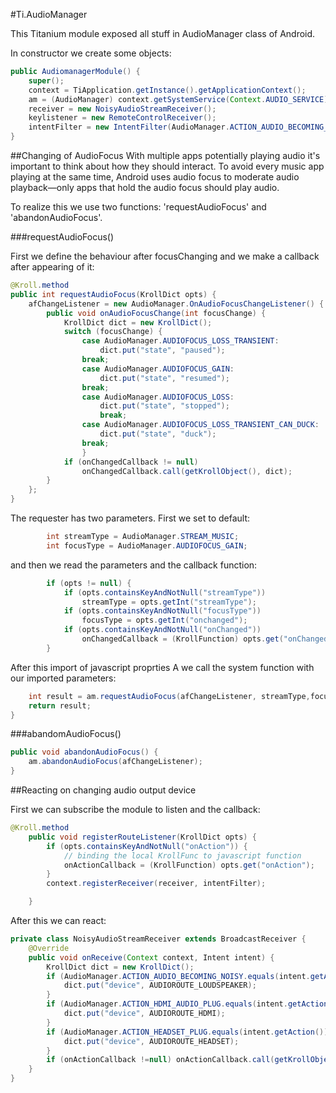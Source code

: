 #Ti.AudioManager

This Titanium module exposed all stuff in AudioManager class of Android.

In constructor we create some objects:
```java
public AudiomanagerModule() {
	super();
	context = TiApplication.getInstance().getApplicationContext();
	am = (AudioManager) context.getSystemService(Context.AUDIO_SERVICE);
	receiver = new NoisyAudioStreamReceiver();
	keylistener = new RemoteControlReceiver();
	intentFilter = new IntentFilter(AudioManager.ACTION_AUDIO_BECOMING_NOISY);
}
```

##Changing of AudioFocus
With multiple apps potentially playing audio it's important to think about how they should interact. To avoid every music app playing at the same time, Android uses audio focus to moderate audio playback—only apps that hold the audio focus should play audio.

To realize this we use two functions: 'requestAudioFocus' and 'abandonAudioFocus'.

###requestAudioFocus()

First we define the behaviour after focusChanging and we make a callback after appearing of it:
```java
@Kroll.method
public int requestAudioFocus(KrollDict opts) {
	afChangeListener = new AudioManager.OnAudioFocusChangeListener() {
		public void onAudioFocusChange(int focusChange) {
			KrollDict dict = new KrollDict();
			switch (focusChange) {
				case AudioManager.AUDIOFOCUS_LOSS_TRANSIENT:
					dict.put("state", "paused");
				break;
				case AudioManager.AUDIOFOCUS_GAIN:
					dict.put("state", "resumed");
				break;
				case AudioManager.AUDIOFOCUS_LOSS:
					dict.put("state", "stopped");
					break;
				case AudioManager.AUDIOFOCUS_LOSS_TRANSIENT_CAN_DUCK:
					dict.put("state", "duck");
				break;
				}
			if (onChangedCallback != null)
				onChangedCallback.call(getKrollObject(), dict);
		}
	};
}	
```
The requester has two parameters. First we set to default:
```java
		int streamType = AudioManager.STREAM_MUSIC;
		int focusType = AudioManager.AUDIOFOCUS_GAIN;
```
and then we read the parameters and the callback function:
```java
		if (opts != null) {
			if (opts.containsKeyAndNotNull("streamType"))
				streamType = opts.getInt("streamType");
			if (opts.containsKeyAndNotNull("focusType"))
				focusType = opts.getInt("onchanged");
			if (opts.containsKeyAndNotNull("onChanged"))
				onChangedCallback = (KrollFunction) opts.get("onChanged");
		}
```
After this import of javascript proprties A we call the system function with our imported parameters:
```java
	int result = am.requestAudioFocus(afChangeListener, streamType,focusType);
	return result;
}
```
###abandomAudioFocus()

```java
public void abandonAudioFocus() {
	am.abandonAudioFocus(afChangeListener);
}
```
##Reacting on changing audio output device

First we can subscribe the module to listen and the callback:
```java
@Kroll.method
	public void registerRouteListener(KrollDict opts) {
		if (opts.containsKeyAndNotNull("onAction")) {
			// binding the local KrollFunc to javascript function
			onActionCallback = (KrollFunction) opts.get("onAction");
		}
		context.registerReceiver(receiver, intentFilter);

	}
```
After this we can react:
```java
private class NoisyAudioStreamReceiver extends BroadcastReceiver {
	@Override
	public void onReceive(Context context, Intent intent) {
		KrollDict dict = new KrollDict();
		if (AudioManager.ACTION_AUDIO_BECOMING_NOISY.equals(intent.getAction())) {
			dict.put("device", AUDIOROUTE_LOUDSPEAKER);
		}
		if (AudioManager.ACTION_HDMI_AUDIO_PLUG.equals(intent.getAction())) {
			dict.put("device", AUDIOROUTE_HDMI);
		}
		if (AudioManager.ACTION_HEADSET_PLUG.equals(intent.getAction())) {
			dict.put("device", AUDIOROUTE_HEADSET);
		}
		if (onActionCallback !=null) onActionCallback.call(getKrollObject(), dict);
	}
}


